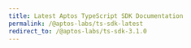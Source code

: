 ```yaml
---
title: Latest Aptos TypeScript SDK Documentation
permalink: /@aptos-labs/ts-sdk-latest
redirect_to: /@aptos-labs/ts-sdk-3.1.0
---
```


